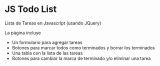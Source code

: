 # JS Todo List

Lista de Tareas en Javascript (usando JQuery)

La página incluye 

  * Un formulario para agregar tareas
  * Botones para marcar todos como terminados y borrar los terminados
  * Una tabla con la lista de las tareas
  * Botones para cambiar la marca de terminado y/o eliminar una tarea
  
